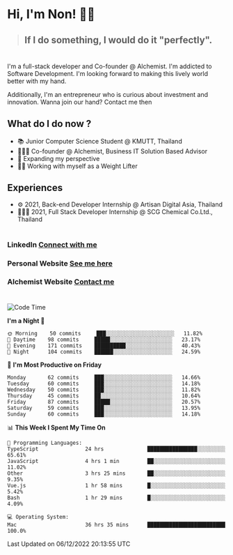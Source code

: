# Hi, I'm Non! 🖐🏻

> ## If I do something, I would do it "perfectly".

#

I'm a full-stack developer and Co-founder @ Alchemist. I'm addicted to Software Development. I'm looking forward to making this lively world better with my hand.

Additionally, I'm an entrepreneur who is curious about investment and innovation. Wanna join our hand? Contact me then

## What do I do now ?

- 📚 Junior Computer Science Student @ KMUTT, Thailand
- 🧑🏻‍💻 Co-founder @ Alchemist, Business IT Solution Based Advisor
- 🌈 Expanding my perspective
- 🏋🏻 Working with myself as a Weight Lifter

## Experiences

- ⚙️ 2021, Back-end Developer Internship @ Artisan Digital Asia, Thailand
- 🧑🏻‍💻 2021, Full Stack Developer Internship @ SCG Chemical Co.Ltd., Thailand

#

### LinkedIn [Connect with me](https://www.linkedin.com/in/non-nontra/)

### Personal Website [See me here](https://nonnontra.com/)

### Alchemist Website [Contact me](https://alchemist-softwarehouse.co/)

#

<!--START_SECTION:waka-->
![Code Time](http://img.shields.io/badge/Code%20Time-2%2C222%20hrs%209%20mins-blue)

**I'm a Night 🦉** 

```text
🌞 Morning    50 commits     ███░░░░░░░░░░░░░░░░░░░░░░   11.82% 
🌆 Daytime    98 commits     █████░░░░░░░░░░░░░░░░░░░░   23.17% 
🌃 Evening    171 commits    ██████████░░░░░░░░░░░░░░░   40.43% 
🌙 Night      104 commits    ██████░░░░░░░░░░░░░░░░░░░   24.59%

```
📅 **I'm Most Productive on Friday** 

```text
Monday       62 commits     ███░░░░░░░░░░░░░░░░░░░░░░   14.66% 
Tuesday      60 commits     ███░░░░░░░░░░░░░░░░░░░░░░   14.18% 
Wednesday    50 commits     ███░░░░░░░░░░░░░░░░░░░░░░   11.82% 
Thursday     45 commits     ██░░░░░░░░░░░░░░░░░░░░░░░   10.64% 
Friday       87 commits     █████░░░░░░░░░░░░░░░░░░░░   20.57% 
Saturday     59 commits     ███░░░░░░░░░░░░░░░░░░░░░░   13.95% 
Sunday       60 commits     ███░░░░░░░░░░░░░░░░░░░░░░   14.18%

```


📊 **This Week I Spent My Time On** 

```text
💬 Programming Languages: 
TypeScript               24 hrs              ████████████████░░░░░░░░░   65.61% 
JavaScript               4 hrs 1 min         ██░░░░░░░░░░░░░░░░░░░░░░░   11.02% 
Other                    3 hrs 25 mins       ██░░░░░░░░░░░░░░░░░░░░░░░   9.35% 
Vue.js                   1 hr 58 mins        █░░░░░░░░░░░░░░░░░░░░░░░░   5.42% 
Bash                     1 hr 29 mins        █░░░░░░░░░░░░░░░░░░░░░░░░   4.09%

💻 Operating System: 
Mac                      36 hrs 35 mins      █████████████████████████   100.0%

```


 Last Updated on 06/12/2022 20:13:55 UTC
<!--END_SECTION:waka-->
